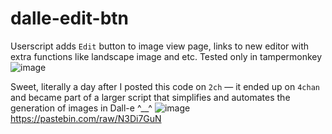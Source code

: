# dalle-edit-btn
Userscript adds `Edit` button to image view page, links to new editor with extra functions like landscape image and etc.
Tested only in tampermonkey
![image](https://github.com/fhnb16/dalle-edit-btn/assets/1816594/4df1f64e-8486-43ef-b7f3-a3350174ee33)

Sweet, literally a day after I posted this code on `2ch` — it ended up on `4chan` and became part of a larger script that simplifies and automates the generation of images in Dall-e ^__^
![image](https://github.com/fhnb16/dalle-edit-btn/assets/1816594/2cd99895-fc86-4eb0-bf56-caa5f2f4d045)
https://pastebin.com/raw/N3Di7GuN
